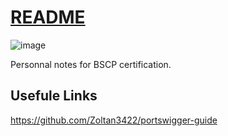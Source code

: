 [README](README)
===

![image](https://github.com/user-attachments/assets/892af289-da9b-47c7-912e-224426fd6ff8)

Personnal notes for BSCP certification. 

Usefule Links
---
https://github.com/Zoltan3422/portswigger-guide
